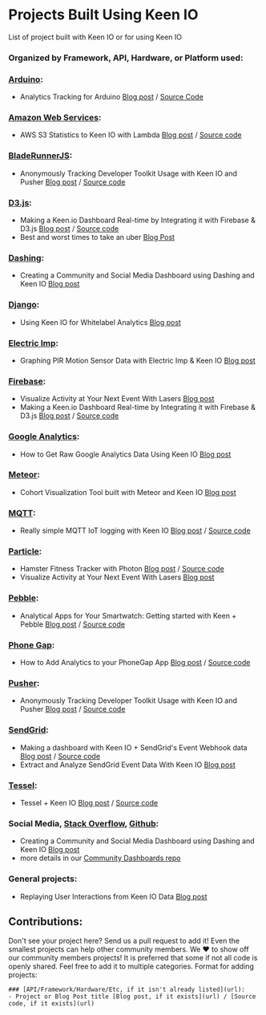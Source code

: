 # Projects Built Using Keen IO
List of project built with Keen IO or for using Keen IO

### Organized by Framework, API, Hardware, or Platform used:

### [Arduino](https://www.arduino.cc/):
- Analytics Tracking for Arduino [Blog post](https://keen.io/blog/121840400161/introducing-analytics-tracking-for-arduino) / [Source Code](https://github.com/hex337/keen-arduino-activity-tracker)

### [Amazon Web Services](https://aws.amazon.com/):
- AWS S3 Statistics to Keen IO with Lambda [Blog post](http://www.cloudyoursky.com/2015/08/01/AWS-S3-Lambda-KeenIO-1.html) / [Source code](https://github.com/FerRory/aws-s3-log-tools/blob/master/lambda-s3logs-2-keenio.js)

### [BladeRunnerJS](http://bladerunnerjs.org/):
- Anonymously Tracking Developer Toolkit Usage with Keen IO and Pusher [Blog post](http://bladerunnerjs.org/blog/anonymous-usage-tracking/) / [Source code](https://github.com/BladeRunnerJS/brjs-usage-dashboard)

### [D3.js](http://d3js.org/):
- Making a Keen.io Dashboard Real-time by Integrating it with Firebase & D3.js [Blog post](https://www.airpair.com/firebase/posts/making-a-keenio-dashboard-realtime-by-integrating-it-with-firebase--d3js) / [Source code](https://github.com/markoshust/firebase-keen)
- Best and worst times to take an uber [Blog Post](http://jonsadka.com/blog/best-and-worst-times-to-take-an-uber/)

### [Dashing](http://shopify.github.io/dashing/):
- Creating a Community and Social Media Dashboard using Dashing and Keen IO [Blog post](http://purevirtual.eu/2015/02/09/creating-a-community-and-social-media-dashboard-using-dashing-and-keen-io/)

### [Django](https://www.djangoproject.com/):
- Using Keen IO for Whitelabel Analytics [Blog post](http://hanskuder.com/2015/01/27/keenio-purchase-events/)

### [Electric Imp](https://electricimp.com):
- Graphing PIR Motion Sensor Data with Electric Imp & Keen IO [Blog post](https://keen.io/blog/92158848051/graphing-pir-motion-sensor-data-with-electric-imp) 

### [Firebase](https://www.firebase.com/):
- Visualize Activity at Your Next Event With Lasers [Blog post](https://keen.io/blog/130769504271/visualize-activity-at-your-next-event-with)
- Making a Keen.io Dashboard Real-time by Integrating it with Firebase & D3.js [Blog post](https://www.airpair.com/firebase/posts/making-a-keenio-dashboard-realtime-by-integrating-it-with-firebase--d3js) / [Source code](https://github.com/markoshust/firebase-keen)

### [Google Analytics](https://www.google.com/analytics/):
- How to Get Raw Google Analytics Data Using Keen IO [Blog post](http://blog.uploadcare.com/how-to-dig-missing-google-analytics-data-with-keen/)

### [Meteor](https://www.meteor.com/):
- Cohort Visualization Tool built with Meteor and Keen IO [Blog post](https://www.airpair.com/keen-io/posts/making-phil-libin-style-cohort-visualizations-available-to-everyone)

### [MQTT](http://mqtt.org/):
- Really simple MQTT IoT logging with Keen IO [Blog post](https://zoetrope.io/tech-blog/simple-mqtt-iot-logging) / [Source code](https://github.com/ZoetropeLabs/keenmqtt)

### [Particle](https://www.particle.io/):
- Hamster Fitness Tracker with Photon [Blog post](http://www.bold-it.com/arduino/javascript/hamster-fitness-tracker/) / [Source code](https://github.com/BoldBigflank/hamster)
- Visualize Activity at Your Next Event With Lasers [Blog post](https://keen.io/blog/130769504271/visualize-activity-at-your-next-event-with)

### [Pebble](https://developer.getpebble.com/):
- Analytical Apps for Your Smartwatch: Getting started with Keen + Pebble [Blog post](https://keen.io/blog/108845697281/analytical-apps-for-your-smartwatch-getting) / [Source code](https://github.com/keen/pingpongpebbleapp)

### [Phone Gap](http://phonegap.com/):
- How to Add Analytics to your PhoneGap App [Blog post](http://phonegap.com/blog/2015/08/18/adding-analytics-to-your-phonegap-app/) / [Source code](https://github.com/hex337/phonegap-keen)

### [Pusher](https://pusher.com/):
- Anonymously Tracking Developer Toolkit Usage with Keen IO and Pusher [Blog post](http://bladerunnerjs.org/blog/anonymous-usage-tracking/) / [Source code](https://github.com/BladeRunnerJS/brjs-usage-dashboard)

### [SendGrid](https://sendgrid.com/):
- Making a dashboard with Keen IO + SendGrid's Event Webhook data [Blog post](https://www.airpair.com/sendgrid/posts/making-a-dashboard-with-keen-io-sendgrid-events) / [Source code](https://github.com/heitortsergent/keen-io-sendgrid-dashboard)
- Extract and Analyze SendGrid Event Data With Keen IO [Blog post](https://sendgrid.com/blog/extract-analyze-sendgrid-event-data-keen-io/)

### [Tessel](https://tessel.io/):
- Tessel + Keen IO [Blog post](https://tessel.io/blog/100161311142/tessel-keenio) / [Source code](https://github.com/jiahuang/tessel-keen)

### Social Media, [Stack Overflow](http://stackoverflow.com), [Github](https://github.com):
- Creating a Community and Social Media Dashboard using Dashing and Keen IO [Blog post](http://purevirtual.eu/2015/02/09/creating-a-community-and-social-media-dashboard-using-dashing-and-keen-io/)
- more details in our [Community Dashboards repo](https://github.com/keen/dashboards-dot-community/blob/master/examples.md)

### General projects:
- Replaying User Interactions from Keen IO Data [Blog post](https://zoetrope.io/tech-blog/replaying-user-interactions-keen-io-data)

## Contributions:

Don't see your project here? Send us a pull request to add it! Even the smallest projects can help other community members. We ❤ to show off our community members projects! It is preferred that some if not all code is openly shared. Feel free to add it to multiple categories. Format for adding projects:

```
### [API/Framework/Hardware/Etc, if it isn't already listed](url):
- Project or Blog Post title [Blog post, if it exists](url) / [Source code, if it exists](url)
```
